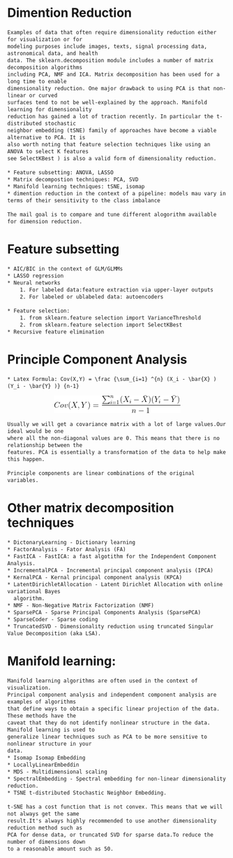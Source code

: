 # Dimention Reduction
	Examples of data that often require dimensionality reduction either for visualization or for
	modeling purposes include images, texts, signal processing data, astronomical data, and health
	data. The sklearn.decomposition module includes a number of matrix decomposition algorithms
	including PCA, NMF and ICA. Matrix decomposition has been used for a long time to enable
	dimensionality reduction. One major drawback to using PCA is that non-linear or curved
	surfaces tend to not be well-explained by the approach. Manifold learning for dimensionality
	reduction has gained a lot of traction recently. In particular the t-distributed stochastic
	neighbor embedding (tSNE) family of approaches have become a viable alternative to PCA. It is
	also worth noting that feature selection techniques like using an ANOVA to select K features 
	see SelectKBest ) is also a valid form of dimensionality reduction.
	
	* Feature subsetting: ANOVA, LASSO
	* Matrix decompostion techniques: PCA, SVD
	* Manifold learning techniques: tSNE, isomap
	* dimention reduction in the context of a pipeline: models mau vary in terms of their sensitivity to the class imbalance

	The mail goal is to compare and tune different alogorithm available for dimension reduction.


# Feature subsetting
	* AIC/BIC in the context of GLM/GLMMs
	* LASSO regression
	* Neural networks
		1. For labeled data:feature extraction via upper-layer outputs
		2. For labeled or ublabeled data: autoencoders

	* Feature selection:
		1. from sklearn.feature selection import VarianceThreshold
		2. from sklearn.feature selection import SelectKBest
	* Recursive feature elimination


# Principle Component Analysis
	* Latex Formula: Cov(X,Y) = \frac {\sum_{i=1} ^{n} (X_i - \bar{X} ) (Y_i - \bar{Y} )} {n-1}
<!-- ![alt text](pca_formula.gif) -->
<div style="text-align:center"><img src="images/pca_formula.gif" /></div>

	Usually we will get a covariance matrix with a lot of large values.Our ideal would be one
	where all the non-diagonal values are 0. This means that there is no relationship between the
	features. PCA is essentially a transformation of the data to help make this happen.

	Principle components are linear combinations of the original variables.
	

# Other matrix decomposition techniques
	* DictonaryLearning - Dictionary learning
	* FactorAnalysis - Fator Analysis (FA)
	* FastICA - FastICA: a fast algotithm for the Independent Component Analysis.
	* IncrementalPCA - Incremental principal component analysis (IPCA)
	* KernalPCA - Kernal principal component analysis (KPCA)
	* LatentDirichletAllocation - Latent Dirichlet Allocation with online variational Bayes 
	  algorithm.
	* NMF - Non-Negative Matrix Factorization (NMF)
	* SparsePCA - Sparse Principal Components Analysis (SparsePCA)
	* SparseCoder - Sparse coding
	* TruncatedSVD - Dimensionality reduction using truncated Singular Value Decomposition (aka LSA).
	
# Manifold learning:
	Manifold learning algorithms are often used in the context of visualization.
	Principal component analysis and independent component analysis are examples of algorithms
	that define ways to obtain a specific linear projection of the data. These methods have the
	caveat that they do not identify nonlinear structure in the data. Manifold learning is used to
	generalize linear techniques such as PCA to be more sensitive to nonlinear structure in your
	data.  
	* Isomap Isomap Embedding
	* LocallyLinearEmbeddin
	* MDS - Multidimensional scaling
	* SpectralEmbedding - Spectral embedding for non-linear dimensionality reduction.
	* TSNE t-distributed Stochastic Neighbor Embedding.

	t-SNE has a cost function that is not convex. This means that we will not always get the same
	result.It's always highly recommended to use another dimensionality reduction method such as
	PCA for dense data, or truncated SVD for sparse data.To reduce the number of dimensions down
	to a reasonable amount such as 50.

